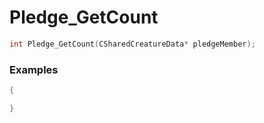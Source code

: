 # Pledge_GetCount

```cpp - C++
int Pledge_GetCount(CSharedCreatureData* pledgeMember);
```

### Examples
```cpp - C++
{

}
```
